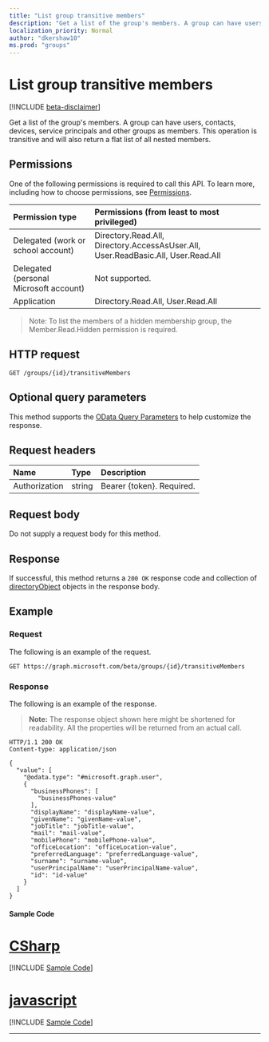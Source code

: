 ```yaml
---
title: "List group transitive members"
description: "Get a list of the group's members. A group can have users, contacts, devices, service principals and other groups as members. This operation is transitive and will also return a flat list of all nested members."
localization_priority: Normal
author: "dkershaw10"
ms.prod: "groups"
---
```


# List group transitive members

[!INCLUDE [beta-disclaimer](../../includes/beta-disclaimer.md)]

Get a list of the group's members. A group can have users, contacts, devices, service principals and other groups as members. This operation is transitive and will also return a flat list of all nested members.

## Permissions

One of the following permissions is required to call this API. To learn more, including how to choose permissions, see [Permissions](/graph/permissions-reference).

|Permission type      | Permissions (from least to most privileged)              |
|:--------------------|:---------------------------------------------------------|
|Delegated (work or school account) | Directory.Read.All, Directory.AccessAsUser.All, User.ReadBasic.All, User.Read.All    |
|Delegated (personal Microsoft account) | Not supported.    |
|Application | Directory.Read.All, User.Read.All |

> Note: To list the members of a hidden membership group, the Member.Read.Hidden permission is required.

## HTTP request

<!-- { "blockType": "ignored" } -->

```http
GET /groups/{id}/transitiveMembers
```

## Optional query parameters

This method supports the [OData Query Parameters](/graph/query-parameters) to help customize the response.

## Request headers

| Name       | Type | Description|
|:-----------|:------|:----------|
| Authorization  | string  | Bearer {token}. Required. |

## Request body

Do not supply a request body for this method.

## Response

If successful, this method returns a `200 OK` response code and collection of [directoryObject](../resources/directoryobject.md) objects in the response body.

## Example

### Request

The following is an example of the request.
<!-- {
  "blockType": "request",
  "name": "get_group_transitivemembers"
}-->

```http
GET https://graph.microsoft.com/beta/groups/{id}/transitiveMembers
```

### Response

The following is an example of the response.
>**Note:** The response object shown here might be shortened for readability. All the properties will be returned from an actual call.
<!-- {
  "blockType": "response",
  "truncated": true,
  "@odata.type": "microsoft.graph.directoryObject",
  "isCollection": true
} -->
```http
HTTP/1.1 200 OK
Content-type: application/json

{
  "value": [
    "@odata.type": "#microsoft.graph.user",
    {
      "businessPhones": [
        "businessPhones-value"
      ],
      "displayName": "displayName-value",
      "givenName": "givenName-value",
      "jobTitle": "jobTitle-value",
      "mail": "mail-value",
      "mobilePhone": "mobilePhone-value",
      "officeLocation": "officeLocation-value",
      "preferredLanguage": "preferredLanguage-value",
      "surname": "surname-value",
      "userPrincipalName": "userPrincipalName-value",
      "id": "id-value"
    }
  ]
}
```
#### Sample Code
# [CSharp](#tab/CSharp)
[!INCLUDE [Sample Code]( ../includes/get_group_transitivemembers-C#-snippets.md)]

# [javascript](#tab/javascript)
[!INCLUDE [Sample Code]( ../includes/get_group_transitivemembers-javascript-snippets.md)]

---


<!-- uuid: 8fcb5dbc-d5aa-4681-8e31-b001d5168d79
2015-10-25 14:57:30 UTC -->
<!--
{
  "type": "#page.annotation",
  "description": "List transitive group members",
  "keywords": "",
  "section": "documentation",
  "tocPath": "",
  "suppressions": [
    "Error: /api-reference/beta/api/group-list-transitivemembers.md:\r\n      Exception processing links.\r\n    System.ArgumentException: Link Definition was null. Link text: !INCLUDE [beta-disclaimer](../../includes/beta-disclaimer.md)\r\n      at ApiDoctor.Validation.DocFile.get_LinkDestinations()\r\n      at ApiDoctor.Validation.DocSet.ValidateLinks(Boolean includeWarnings, String[] relativePathForFiles, IssueLogger issues, Boolean requireFilenameCaseMatch, Boolean printOrphanedFiles)"
  ]
}
-->
